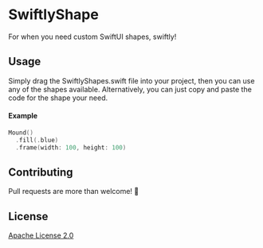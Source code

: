 # SwiftlyShape
For when you need custom SwiftUI shapes, swiftly!

## Usage
Simply drag the SwiftlyShapes.swift file into your project, then you can use any of the shapes available. Alternatively, you can just copy and paste the code for the shape your need.

#### Example

```swift
Mound()
  .fill(.blue)
  .frame(width: 100, height: 100)
```

## Contributing
Pull requests are more than welcome! 🤗

## License
[Apache License 2.0](https://choosealicense.com/licenses/apache-2.0/)
